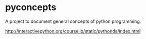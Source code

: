 pyconcepts
==========

A project to document general concepts of python programming.

http://interactivepython.org/courselib/static/pythonds/index.html